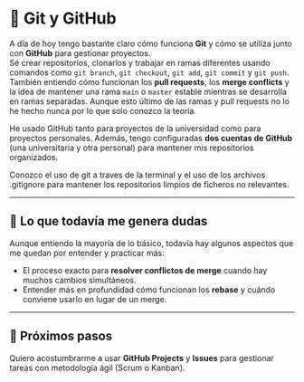 # 💭 Git y GitHub

A día de hoy tengo bastante claro cómo funciona **Git** y cómo se utiliza junto con **GitHub** para gestionar proyectos.  
Sé crear repositorios, clonarlos y trabajar en ramas diferentes usando comandos como `git branch`, `git checkout`, `git add`, `git commit` y `git push`.  
También entiendo cómo funcionan los **pull requests**, los **merge conflicts** y la idea de mantener una rama `main` o `master` estable mientras se desarrolla en ramas separadas. Aunque esto último de las ramas y pull requests no lo he hecho nunca por lo que solo conozco la teoria.

He usado GitHub tanto para proyectos de la universidad como para proyectos personales. Además, tengo configuradas **dos cuentas de GitHub** (una universitaria y otra personal) para mantener mis repositorios organizados.

Conozco el uso de git a traves de la terminal y el uso de los archivos .gitignore para mantener los repositorios limpios de ficheros no relevantes.

---

## 🤔 Lo que todavía me genera dudas

Aunque entiendo la mayoría de lo básico, todavía hay algunos aspectos que me quedan por entender y practicar más:

- El proceso exacto para **resolver conflictos de merge** cuando hay muchos cambios simultáneos.  
- Entender más en profundidad cómo funcionan los **rebase** y cuándo conviene usarlo en lugar de un merge.

---

## 🚀 Próximos pasos

Quiero acostumbrarme a usar **GitHub Projects** y **Issues** para gestionar tareas con metodología ágil (Scrum o Kanban).
